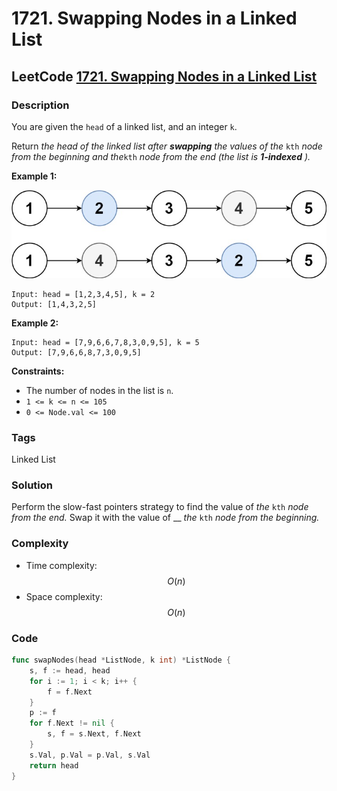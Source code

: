# 1721. Swapping Nodes in a Linked List

## LeetCode [1721. Swapping Nodes in a Linked List](title)

### Description

You are given the `head` of a linked list, and an integer `k`.

Return _the head of the linked list after **swapping** the values of the_ `kth` _node from the beginning and the_`kth` _node from the end \(the list is **1-indexed** \)._

 **Example 1:**

![](../.gitbook/assets/image%20%2820%29.png)

```text
Input: head = [1,2,3,4,5], k = 2
Output: [1,4,3,2,5]
```

**Example 2:**

```text
Input: head = [7,9,6,6,7,8,3,0,9,5], k = 5
Output: [7,9,6,6,8,7,3,0,9,5]
```

**Constraints:**

* The number of nodes in the list is `n`.
* `1 <= k <= n <= 105`
* `0 <= Node.val <= 100`

### Tags

Linked List

### Solution

Perform the slow-fast pointers strategy to find the value of _the_ `kth` _node from the end._ Swap it with the value of __ _the_ `kth` _node from the beginning._

### Complexity

* Time complexity: $$O(n)$$
* Space complexity: $$O(n)$$

### Code

```go
func swapNodes(head *ListNode, k int) *ListNode {
	s, f := head, head
	for i := 1; i < k; i++ {
		f = f.Next
	}
	p := f
	for f.Next != nil {
		s, f = s.Next, f.Next
	}
	s.Val, p.Val = p.Val, s.Val
	return head
}
```

